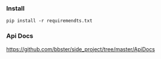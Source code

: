 ### Install
`pip install -r requiremendts.txt`

### Api Docs
https://github.com/bbster/side_project/tree/master/ApiDocs